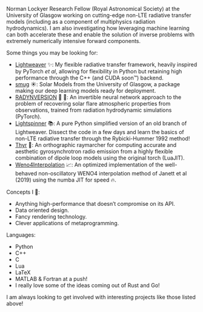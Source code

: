 Norman Lockyer Research Fellow (Royal Astronomical Society) at the University of Glasgow working on cutting-edge non-LTE radiative transfer models (including as a component of multiphysics radiation hydrodynamics). I am also investigating how leveraging machine learning can both accelerate these and enable the solution of inverse problems with extremely numerically intensive forward components.

Some things you may be looking for:
-  [Lightweaver](https://github.com/Goobley/Lightweaver) ✨: My flexible radiative transfer framework, heavily inspired by PyTorch _et al_, allowing for flexibility in Python but retaining high performance through the C++ (and CUDA soon™) backend.
- [smug](https://github.com/GlasgowSolarPhysics/smug) ☀️: Solar Models from the University of Glasgow, a package making our deep learning models ready for deployment.
- [RADYNVERSION](https://github.com/Goobley/Radynversion) 🤖 💭: An invertible neural network approach to the problem of recovering solar flare atmospheric properties from observations, trained from radiation hydrodynamic simulations (PyTorch).
- [Lightspinner](https://github.com/Goobley/Lightspinner) 📚: A pure Python simplified version of an old branch of Lightweaver. Dissect the code in a few days and learn the basics of non-LTE radiative transfer through the Rybicki-Hummer 1992 method!
- [Thyr](https://github.com/Goobley/Thyr2) 📡: An orthographic raymarcher for computing accurate and aesthetic gyrosynchrotron radio emission from a highly flexible combination of dipole loop models using the original torch (LuaJIT).
- [Weno4Interpolation](https://github.com/Goobley/Weno4Interpolation) 📈: An optimized implementation of the well-behaved non-oscillatory WENO4 interpolation method of Janett et al (2019) using the numba JIT for speed 🔥.

Concepts I 💖:
- Anything high-performance that doesn’t compromise on its API.
- Data oriented design.
- Fancy rendering technology.
- Clever applications of metaprogramming.

Languages:
- Python
- C++
- C
- Lua
- LaTeX
- MATLAB & Fortran at a push!
- I really love some of the ideas coming out of Rust and Go!

I am always looking to get involved with interesting projects like those listed above!
